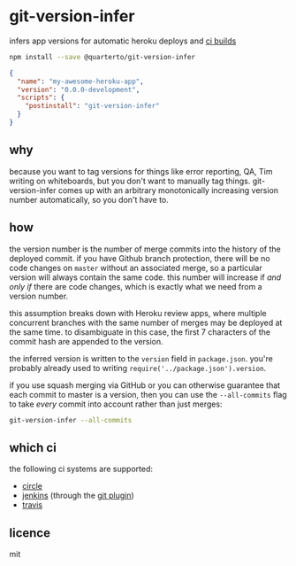 # git-version-infer

infers app versions for automatic heroku deploys and [ci builds](#which-ci)

```sh
npm install --save @quarterto/git-version-infer
```

```json
{
  "name": "my-awesome-heroku-app",
  "version": "0.0.0-development",
  "scripts": {
    "postinstall": "git-version-infer"
  }
}
```

## why

because you want to tag versions for things like error reporting, QA, Tim writing on whiteboards, but you don't want to manually tag things. git-version-infer comes up with an arbitrary monotonically increasing version number automatically, so you don't have to.

## how

the version number is the number of merge commits into the history of the deployed commit. if you have Github branch protection, there will be no code changes on `master` without an associated merge, so a particular version will always contain the same code. this number will increase if *and only if* there are code changes, which is exactly what we need from a version number.

this assumption breaks down with Heroku review apps, where multiple concurrent branches with the same number of merges may be deployed at the same time. to disambiguate in this case, the first 7 characters of the commit hash are appended to the version.

the inferred version is written to the `version` field in `package.json`. you're probably already used to writing `require('../package.json').version`.

if you use squash merging via GitHub or you can otherwise guarantee that each commit to master is a version, then you can use the `--all-commits` flag to take *every* commit into account rather than just merges:

```sh
git-version-infer --all-commits
```

## which ci

the following ci systems are supported:

  - [circle](https://circleci.com/)
  - [jenkins](https://jenkins.io/) (through the [git plugin](https://wiki.jenkins.io/display/JENKINS/Git+Plugin))
  - [travis](https://travis-ci.org/)

## licence

mit
